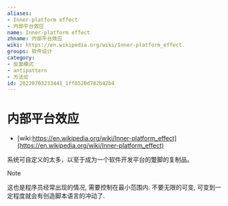 ```yaml
---
aliases:
- Inner-platform effect
- 内部平台效应
name: Inner-platform effect
zhname: 内部平台效应
wiki: https://en.wikipedia.org/wiki/Inner-platform_effect
groups: 软件设计
category:
- 反面模式
- antipattern
- 方法论
id: 20220703233441_1ff0520d782b42b4
---
```


# 内部平台效应

* [wiki:https://en.wikipedia.org/wiki/Inner-platform_effect](https://en.wikipedia.org/wiki/Inner-platform_effect)

系统可自定义的太多，以至于成为一个软件开发平台的蹩脚的复制品。

> [!NOTE]
> 这也是程序员经常出现的情况, 需要控制在最小范围内. 不要无限的可变, 可变到一定程度就会有创造脚本语言的冲动了.